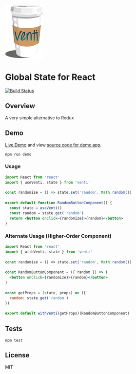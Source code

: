 [![venti](venti.png)](https://github.com/will123195/venti)

# Global State for React

[![Build Status](https://travis-ci.org/will123195/venti.svg?branch=master)](https://travis-ci.org/will123195/venti)

## Overview

A very simple alternative to Redux

## Demo

[Live Demo](https://will123195.github.io/venti/demo/) and view [source code for demo app](https://github.com/will123195/venti/tree/master/demo/src).

```
npm run demo
```

### Usage

```jsx
import React from 'react'
import { useVenti, state } from 'venti'

const randomize = () => state.set('random', Math.random())

export default function RandomButtonComponent() {
  const state = useVenti()
  const random = state.get('random')
  return <button onClick={randomize}>{random}</button>
}
```

### Alternate Usage (Higher-Order Component)

```jsx
import React from 'react'
import { withVenti, state } from 'venti'

const randomize = () => state.set('random', Math.random())

const RandomButtonComponent = ({ random }) => (
  <button onClick={randomize}>{random}</button>
)

const getProps = (state, props) => ({
  random: state.get('random')
})

export default withVenti(getProps)(RandomButtonComponent)
```

## Tests

```
npm test
```

## License

MIT